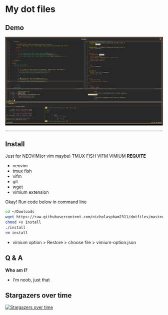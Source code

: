 # My dot files

## Demo

![](./img/dotfile.png)

---

## Install

Just for NEOVIM(or vim maybe) TMUX FISH VIFM VIMIUM
**REQUITE**

- neovim
- tmux fish
- vifm
- git
- wget
- vimium extension

Okay! Run code below in command line

```bash
cd ~/Dowloads
wget https://raw.githubusercontent.com/nicholaspham2311/dotfiles/master/install
chmod +x install
./install
rm install
```

- vimium option > Restore > choose file > vimium-option.json

## Q & A

**Who am I?**

- I'm noob, just that

## Stargazers over time

[![Stargazers over time](https://starchart.cc/thuanpham2311/dotfiles.svg)](https://starchart.cc/thuanpham2311/dotfiles)
